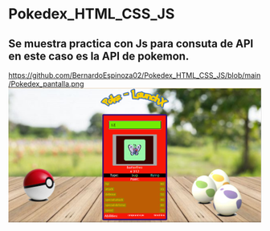 # Pokedex_HTML_CSS_JS
## Se muestra practica con Js para consuta de API en este caso es la API de pokemon.
https://github.com/BernardoEspinoza02/Pokedex_HTML_CSS_JS/blob/main/Pokedex_pantalla.png
![alt text](Pokedex_pantalla.png)
